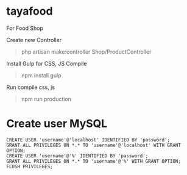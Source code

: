# tayafood
For Food Shop

Create new Controller
> php artisan make:controller Shop/ProductController

Install Gulp for CSS, JS Compile

> npm install gulp

Run compile css, js

> npm run production
# Create user MySQL
~~~~
CREATE USER 'username'@'localhost' IDENTIFIED BY 'password';
GRANT ALL PRIVILEGES ON *.* TO 'username'@'localhost' WITH GRANT OPTION;
CREATE USER 'username'@'%' IDENTIFIED BY 'password';
GRANT ALL PRIVILEGES ON *.* TO 'username'@'%' WITH GRANT OPTION;
FLUSH PRIVILEGES;
~~~~



